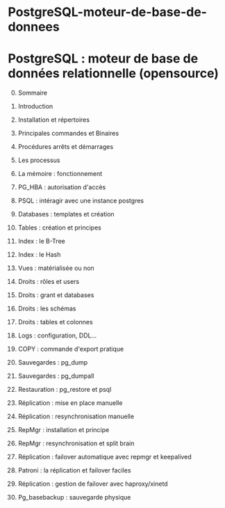 # PostgreSQL-moteur-de-base-de-donnees



# PostgreSQL : moteur de base de données relationnelle (opensource)



 0.  Sommaire

1.  Introduction

2.  Installation et répertoires

3.  Principales commandes et Binaires

4.  Procédures arrêts et démarrages

5.  Les processus

6.  La mémoire : fonctionnement

8.  PG_HBA : autorisation d'accès

9.  PSQL : intéragir avec une instance postgres

10.  Databases : templates et création

11.  Tables : création et principes

12.  Index : le B-Tree

13.  Index : le Hash

14.  Vues : matérialisée ou non

15.  Droits : rôles et users

16.  Droits : grant et databases

17.  Droits : les schémas

18.  Droits : tables et colonnes

19.  Logs : configuration, DDL...

20.  COPY : commande d'export pratique

21.  Sauvegardes : pg_dump

22.  Sauvegardes : pg_dumpall

23.  Restauration : pg_restore et psql

24.  Réplication : mise en place manuelle

25.  Réplication : resynchronisation manuelle

26.  RepMgr : installation et principe

27.  RepMgr : resynchronisation et split brain

28.  Réplication : failover automatique avec repmgr et keepalived

29.  Patroni : la réplication et failover faciles

30.  Réplication : gestion de failover avec haproxy/xinetd

31.  Pg_basebackup : sauvegarde physique

